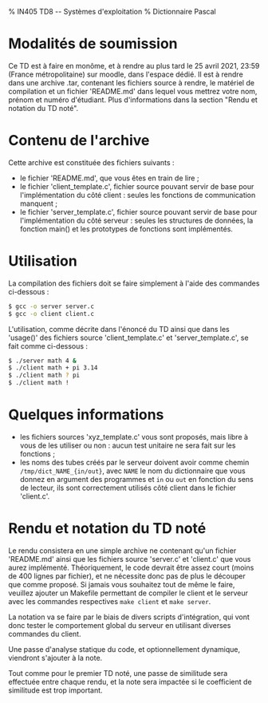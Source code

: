 % IN405 TD8 -- Systèmes d'exploitation
% Dictionnaire Pascal

# Modalités de soumission
Ce TD est à faire en monôme, et à rendre au plus tard le 25 avril 2021,
23:59 (France métropolitaine) sur moodle, dans l'espace dédié. Il est à
rendre dans une archive .tar, contenant les fichiers source à rendre, le
matériel de compilation et un fichier 'README.md' dans lequel vous mettrez
votre nom, prénom et numéro d'étudiant. Plus d'informations dans la section
"Rendu et notation du TD noté".

# Contenu de l'archive
Cette archive est constituée des fichiers suivants :

- le fichier 'README.md', que vous êtes en train de lire ;
- le fichier 'client_template.c', fichier source pouvant servir de base pour
  l'implémentation du côté client : seules les fonctions de communication
  manquent ;
- le fichier 'server_template.c', fichier source pouvant servir de base pour
  l'implémentation du côté serveur : seules les structures de données, la
  fonction main() et les prototypes de fonctions sont implémentés.

# Utilisation
La compilation des fichiers doit se faire simplement à l'aide des commandes
ci-dessous :

```bash
$ gcc -o server server.c
$ gcc -o client client.c
```

L'utilisation, comme décrite dans l'énoncé du TD ainsi que dans les 'usage()'
des fichiers source 'client_template.c' et 'server_template.c', se fait comme
ci-dessous :

```bash
$ ./server math 4 &
$ ./client math + pi 3.14
$ ./client math ? pi
$ ./client math !
```

# Quelques informations
- les fichiers sources 'xyz_template.c' vous sont proposés, mais libre à vous
  de les utiliser ou non : aucun test unitaire ne sera fait sur les fonctions ;
- les noms des tubes créés par le serveur doivent avoir comme chemin
  `/tmp/dict_NAME_{in/out}`, avec `NAME` le nom du dictionnaire que vous donnez
  en argument des programmes et `in` ou `out` en fonction du sens de lecteur,
  ils sont correctement utilisés côté client dans le fichier 'client.c'.

# Rendu et notation du TD noté
Le rendu consistera en une simple archive ne contenant qu'un fichier
'README.md' ainsi que les fichiers source 'server.c' et 'client.c' que vous
aurez implémenté. Théoriquement, le code devrait être assez court (moins de 400
lignes par fichier), et ne nécessite donc pas de plus le découper que comme
proposé. Si jamais vous souhaitez tout de même le faire, veuillez ajouter un
Makefile permettant de compiler le client et le serveur avec les commandes
respectives `make client` et `make server`.

La notation va se faire par le biais de divers scripts d'intégration, qui vont
donc tester le comportement global du serveur en utilisant diverses commandes
du client.

Une passe d'analyse statique du code, et optionnellement dynamique, viendront
s'ajouter à la note.

Tout comme pour le premier TD noté, une passe de similitude sera effectuée
entre chaque rendu, et la note sera impactée si le coefficient de similitude
est trop important.
